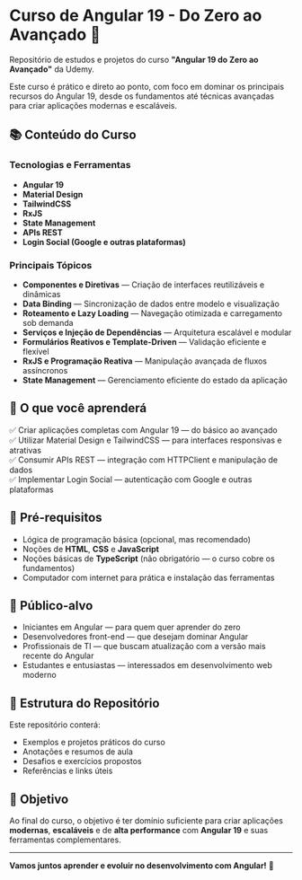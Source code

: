 # Curso de Angular 19 - Do Zero ao Avançado 🚀

Repositório de estudos e projetos do curso **"Angular 19 do Zero ao Avançado"** da Udemy.

Este curso é prático e direto ao ponto, com foco em dominar os principais recursos do Angular 19, desde os fundamentos até técnicas avançadas para criar aplicações modernas e escaláveis.

## 📚 Conteúdo do Curso

### Tecnologias e Ferramentas

- **Angular 19**
- **Material Design**
- **TailwindCSS**
- **RxJS**
- **State Management**
- **APIs REST**
- **Login Social (Google e outras plataformas)**

### Principais Tópicos

- **Componentes e Diretivas** — Criação de interfaces reutilizáveis e dinâmicas
- **Data Binding** — Sincronização de dados entre modelo e visualização
- **Roteamento e Lazy Loading** — Navegação otimizada e carregamento sob demanda
- **Serviços e Injeção de Dependências** — Arquitetura escalável e modular
- **Formulários Reativos e Template-Driven** — Validação eficiente e flexível
- **RxJS e Programação Reativa** — Manipulação avançada de fluxos assíncronos
- **State Management** — Gerenciamento eficiente do estado da aplicação

## 🎯 O que você aprenderá

✅ Criar aplicações completas com Angular 19 — do básico ao avançado  
✅ Utilizar Material Design e TailwindCSS — para interfaces responsivas e atrativas  
✅ Consumir APIs REST — integração com HTTPClient e manipulação de dados  
✅ Implementar Login Social — autenticação com Google e outras plataformas

## 📝 Pré-requisitos

- Lógica de programação básica (opcional, mas recomendado)
- Noções de **HTML**, **CSS** e **JavaScript**
- Noções básicas de **TypeScript** (não obrigatório — o curso cobre os fundamentos)
- Computador com internet para prática e instalação das ferramentas

## 👥 Público-alvo

- Iniciantes em Angular — para quem quer aprender do zero
- Desenvolvedores front-end — que desejam dominar Angular
- Profissionais de TI — que buscam atualização com a versão mais recente do Angular
- Estudantes e entusiastas — interessados em desenvolvimento web moderno

## 🚧 Estrutura do Repositório

Este repositório conterá:

- Exemplos e projetos práticos do curso
- Anotações e resumos de aula
- Desafios e exercícios propostos
- Referências e links úteis

## 📌 Objetivo

Ao final do curso, o objetivo é ter domínio suficiente para criar aplicações **modernas**, **escaláveis** e de **alta performance** com **Angular 19** e suas ferramentas complementares.

---

**Vamos juntos aprender e evoluir no desenvolvimento com Angular!** 🚀
